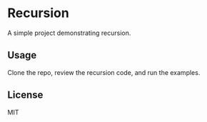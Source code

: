 # Recursion

A simple project demonstrating recursion.

## Usage

Clone the repo, review the recursion code, and run the examples.

## License

MIT
